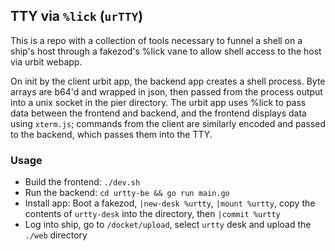 ## TTY via `%lick`  (`urTTY`)

This is a repo with a collection of tools necessary to funnel a shell on a ship's host through a fakezod's %lick vane to allow shell access to the host via urbit webapp.

On init by the client urbit app, the backend app creates a shell process. Byte arrays are b64'd and wrapped in json, then passed from the process output into a unix socket in the pier directory. The urbit app uses %lick to pass data between the frontend and backend, and the frontend displays data using `xterm.js`; commands from the client are similarly encoded and passed to the backend, which passes them into the TTY.

### Usage

- Build the frontend: `./dev.sh`
- Run the backend: `cd urtty-be && go run main.go`
- Install app: Boot a fakezod, `|new-desk %urtty`, `|mount %urtty`, copy the contents of `urtty-desk` into the directory, then `|commit %urtty`
- Log into ship, go to `/docket/upload`, select `urtty` desk and upload the `./web` directory